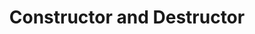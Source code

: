 ---
title: Constructor and Destructor
description: "Constructor and Destructor"
hide_table_of_contents: true
---